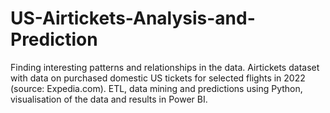 # US-Airtickets-Analysis-and-Prediction
Finding interesting patterns and relationships in the data. Airtickets dataset with data on purchased domestic US tickets for selected flights in 2022 (source: Expedia.com). ETL, data mining and predictions using Python, visualisation of the data and results in Power BI.

